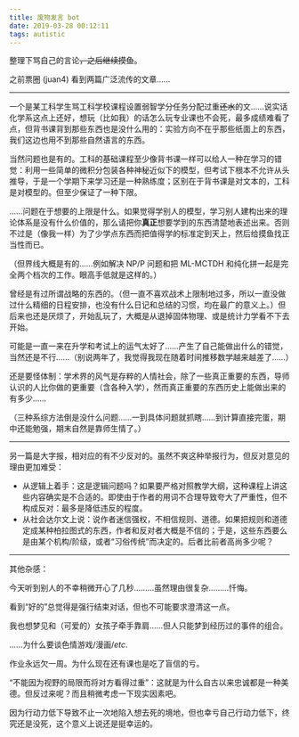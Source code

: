 ```yaml
---
title: 废物发言 bot
date: 2019-03-28 00:12:11
tags: autistic
---
```


整理下骂自己的言论<s>，之后继续摸鱼</s>。

<!-- more -->

之前票圈 (juan4) 看到两篇广泛流传的文章……

-------

一个是某工科学生骂工科学校课程设置弱智学分任务分配过重<s>还水</s>的文……说实话化学系这点上还好，想玩（比如我）的话怎么玩专业课也不会死，最多成绩难看了点，但背书课背到那些东西也是没什么用的：实验方向不在乎那些纸面上的东西，我们这边也用不到那些自然语言的东西。

当然问题也是有的。工科的基础课程至少像背书课一样可以给人一种在学习的错觉：利用一些简单的微积分包装各种神秘近似下的模型，但考试下根本不允许从头推导，于是一个学期下来学习还是一种熟练度；区别在于背书课是对文本的，工科是对模型的。但至少保证了一种下限。

……问题在于想要的上限是什么。如果觉得学别人的模型，学习别人建构出来的理论体系是没有什么价值的，那么请把你**真正**想要学到的东西清楚地表述出来。否则不过是（像我一样）为了少学点东西而把值得学的标准定到天上，然后给摸鱼找正当性而已。

（但界线大概是有的……例如解决 NP/P 问题和把 ML-MCTDH 和纯化拼一起是完全两个档次的工作。眼高手低就是这样的。）

曾经是有过所谓战略的东西的。（但一直不喜欢战术上限制地过多，所以一直没做过什么精细的日程安排，也没有什么日记和总结的习惯，均在最广的意义上。）但后来也还是厌烦了，开始乱玩了，大概是从退掉固体物理、或是统计力学看不下去开始。

可能是一直一来在升学和考试上的运气太好了……产生了自己能做出什么的错觉，当然还是不行……（别说两年了，我觉得我现在随着时间推移数学越来越差了……）

还是要怪体制：学术界的风气是存粹的人情社会，除了一些真正重要的东西，导师认识的人比你做的更重要（含各种入学），然而真正重要的东西历史上能做出来的有多少……

（三种系综方法倒是没什么问题……一到具体问题就抓瞎……到计算直接完蛋，期中还能勉强，期末自然是靠师生情了。）

----------

另一篇是大字报，相对应的有不少反对的。虽然不爽这种举报行为，但反对意见的理由更加难受：

* 从逻辑上着手：这是逻辑问题吗？如果要严格对照教学大纲，这种课程上讲这些内容确实是不合适的。即使由于作者的用词不合理导致夸大了严重性，但不构成反对：最多是降低违反的程度。
* 从社会达尔文上说：说作者迷信强权，不相信规则、道德。如果把规则和道德定成某种柏拉图式的东西，作者和反对者大概是不信的；于是，这些东西要么是由某个机构/阶级，或者“习俗传统”而决定的。后者比前者高尚多少呢？

-----

其他杂感：

今天听到别人的不幸稍微开心了几秒………虽然理由很复杂………忏悔。

看到“好的”总觉得是强行结束对话，但也不可能要求澄清这一点。

我也想梦见和（可爱的）女孩子牵手靠肩……但人只能梦到经历过的事件的组合。

……为什么要谈色情游戏/漫画/*etc*.

作业永远欠一周。为什么现在还有课也是吃了盲信的亏。

“不能因为视野的局限而将对方看得过重”：这就是为什么自古以来忠诚都是一种美德。但反过来呢？而且稍微考虑一下现实因素吧。

因为行动力低下导致不止一次地陷入想去死的境地，但也幸亏自己行动力低下，终究还是没死，这个意义上说还是挺幸运的。